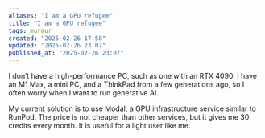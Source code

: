 ```yaml
---
aliases: "I am a GPU refugee"
title: "I am a GPU refugee"
tags: murmur
created: "2025-02-26 17:58"
updated: "2025-02-26 23:07"
published_at: "2025-02-26 23:07"
---
```


I don’t have a high-performance PC, such as one with an RTX 4090. I have an M1 Max, a mini PC, and a ThinkPad from a few generations ago, so I often worry when I want to run generative AI.

My current solution is to use Modal, a GPU infrastructure service similar to RunPod. The price is not cheaper than other services, but it gives me 30 credits every month. It is useful for a light user like me.